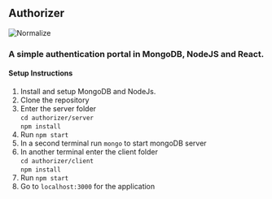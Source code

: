 ## Authorizer

![Normalize](https://github.com/AyanChoudhary/authorizer/workflows/Normalize/badge.svg)

### A simple authentication portal in MongoDB, NodeJS and React.

#### Setup Instructions

1. Install and setup MongoDB and NodeJs.
2. Clone the repository
3. Enter the server folder <br/>```cd authorizer/server```<br/> ```npm install```
4. Run ```npm start```
5. In a second terminal run ```mongo``` to start mongoDB server
5. In another terminal enter the client folder <br/>```cd authorizer/client```<br/>```npm install``` 
6. Run ```npm start```
7. Go to ```localhost:3000``` for the application